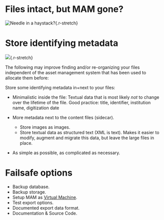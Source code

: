 <!--
Failsafe options/mechanisms for catalogues/DAMs
-->

# Files intact, but MAM gone?

![Needle in a haystack?](../../../images/misc/needle-in-haystack.jpg){.r-stretch}



# Store identifying metadata

![](../../../images/tools/mediainfo/mediainfo-techmd_overview2.png){.r-stretch}

<aside class="notes">
The following may improve finding and/or re-organizing your files independent
of the asset management system that has been used to allocate them before:

Store some identifying metadata in+next to your files:

  * Minimalistic inside the file:
    Textual data that is most likely *not* to change over the lifetime of
    the file.
    Good practice: title, identifier, institution name, digitization date

  * More metadata next to the content files (sidecar).
    * Store images as images.
    * Store textual data as structured text (XML is text).
      Makes it easier to modify, augment and migrate this data, but leave the large files in place.
  * As simple as possible, as complicated as necessary.
</aside>



# Failsafe options

  * Backup database.
  * Backup storage.
  * Setup MAM as [Virtual Machine](https://en.wikipedia.org/wiki/Virtual_machine).
  * Test export options.
  * Documented export data format.
  * Documentation &amp; Source Code.


